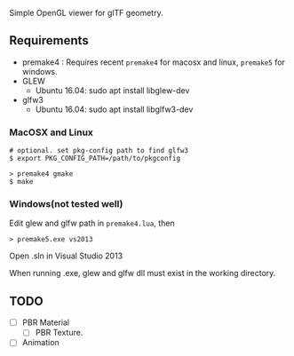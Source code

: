 Simple OpenGL viewer for glTF geometry.

## Requirements

* premake4 : Requires recent `premake4` for macosx and linux, `premake5` for windows.
* GLEW
  * Ubuntu 16.04: sudo apt install libglew-dev
* glfw3
  * Ubuntu 16.04: sudo apt install libglfw3-dev

### MacOSX and Linux


    # optional. set pkg-config path to find glfw3
    $ export PKG_CONFIG_PATH=/path/to/pkgconfig

    > premake4 gmake
    $ make

### Windows(not tested well)

Edit glew and glfw path in `premake4.lua`, then

    > premake5.exe vs2013

Open .sln in Visual Studio 2013

When running .exe, glew and glfw dll must exist in the working directory.

## TODO

* [ ] PBR Material
  * [ ] PBR Texture.
* [ ] Animation
